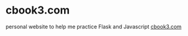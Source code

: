 # cbook3.com
personal website to help me practice Flask and Javascript
[cbook3.com](http://www.cbook3.com/)
